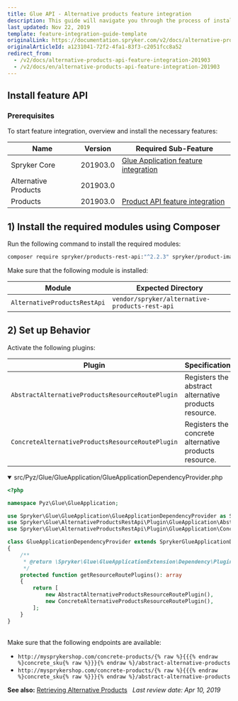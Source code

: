 ```yaml
---
title: Glue API - Alternative products feature integration
description: This guide will navigate you through the process of installing and configuring the Alternative Products API feature in Spryker OS.
last_updated: Nov 22, 2019
template: feature-integration-guide-template
originalLink: https://documentation.spryker.com/v2/docs/alternative-products-api-feature-integration-201903
originalArticleId: a1231041-72f2-4fa1-83f3-c2051fcc8a52
redirect_from:
  - /v2/docs/alternative-products-api-feature-integration-201903
  - /v2/docs/en/alternative-products-api-feature-integration-201903
---
```


## Install feature API
### Prerequisites
To start feature integration, overview and install the necessary features:

| Name | Version | Required Sub-Feature |
| --- | --- | --- |
| Spryker Core | 201903.0 | [Glue Application feature integration](/docs/scos/dev/feature-integration-guides/{{page.version}}/glue-api/glue-api-glue-application-feature-integration.html) |
| Alternative Products | 201903.0 | |
| Products | 201903.0 | [Product API feature integration](/docs/scos/dev/feature-integration-guides/{{page.version}}/glue-api/product-api-feature-integration.html) |

## 1) Install the required modules using Composer

Run the following command to install the required modules:

```bash
composer require spryker/products-rest-api:"^2.2.3" spryker/product-image-sets-rest-api:"^1.0.3" --update-with-dependencies
```

<section contenteditable="false" class="warningBox"><div class="content">
    Make sure that the following module is installed:

| Module | Expected Directory |
| --- | --- |
| `AlternativeProductsRestApi` | `vendor/spryker/alternative-products-rest-api` |
</div></section>

## 2) Set up Behavior

Activate the following plugins:

| Plugin | Specification | Prerequisites | Namespace |
| --- | --- | --- | --- |
| `AbstractAlternativeProductsResourceRoutePlugin` | Registers the abstract alternative products resource. | None | `Spryker\Glue\AlternativeProductsRestApi\Plugin\GlueApplication` |
| `ConcreteAlternativeProductsResourceRoutePlugin` | Registers the concrete alternative products resource. | None | `Spryker\Glue\AlternativeProductsRestApi\Plugin\GlueApplication` |

<details open> <summary markdown='span'>src/Pyz/Glue/GlueApplication/GlueApplicationDependencyProvider.php</summary>

```php
<?php

namespace Pyz\Glue\GlueApplication;

use Spryker\Glue\GlueApplication\GlueApplicationDependencyProvider as SprykerGlueApplicationDependencyProvider;
use Spryker\Glue\AlternativeProductsRestApi\Plugin\GlueApplication\AbstractAlternativeProductsResourceRoutePlugin;
use Spryker\Glue\AlternativeProductsRestApi\Plugin\GlueApplication\ConcreteAlternativeProductsResourceRoutePlugin

class GlueApplicationDependencyProvider extends SprykerGlueApplicationDependencyProvider
{
    /**
     * @return \Spryker\Glue\GlueApplicationExtension\Dependency\Plugin\ResourceRoutePluginInterface[]
     */
    protected function getResourceRoutePlugins(): array
    {
        return [
            new AbstractAlternativeProductsResourceRoutePlugin(),
            new ConcreteAlternativeProductsResourceRoutePlugin(),
        ];
    }
}
```

<br>
</details>

<section contenteditable="false" class="warningBox"><div class="content">
    Make sure that the following endpoints are available:

* `http://mysprykershop.com/concrete-products/{% raw %}{{{% endraw %}concrete_sku{% raw %}}}{% endraw %}/abstract-alternative-products`
* `http://mysprykershop.com/concrete-products/{% raw %}{{{% endraw %}concrete_sku{% raw %}}}{% endraw %}/abstract-alternative-products`
</div></section>

**See also:**
[Retrieving Alternative Products](/docs/scos/dev/glue-api-guides/{{page.version}}/managing-products/retrieving-alternative-products.html)
 
*Last review date: Apr 10, 2019*

<!--by Volodymyr Volkov and Dmitry Beirak-->

